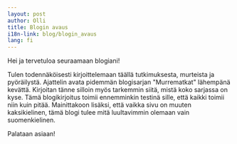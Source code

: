 ```yaml
---
layout: post
author: Olli
title: Blogin avaus
i18n-link: blog/blogin_avaus
lang: fi
---
```

Hei ja tervetuloa seuraamaan blogiani!

Tulen todennäköisesti kirjoittelemaan täällä tutkimuksesta, murteista ja pyöräilystä. Ajattelin avata pidemmän blogisarjan "Murrematkat" lähempänä kevättä. Kirjoitan tänne silloin myös tarkemmin siitä, mistä koko sarjassa on kyse. Tämä blogikirjoitus toimii ennemminkin testinä sille, että kaikki toimii niin kuin pitää. Mainittakoon lisäksi, että vaikka sivu on muuten kaksikielinen, tämä blogi tulee mitä luultavimmin olemaan vain suomenkielinen.

Palataan asiaan!
